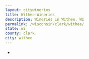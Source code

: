 ```yaml
---
layout: citywineries
title: Withee Wineries
description: Wineries in Withee, WI
permalink: /wisconsin/clark/withee/
state: wi
county: clark
city: withee
---
```

-
